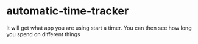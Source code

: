 # automatic-time-tracker
It will get what app you are using start a timer. You can then see how long you spend on different things
